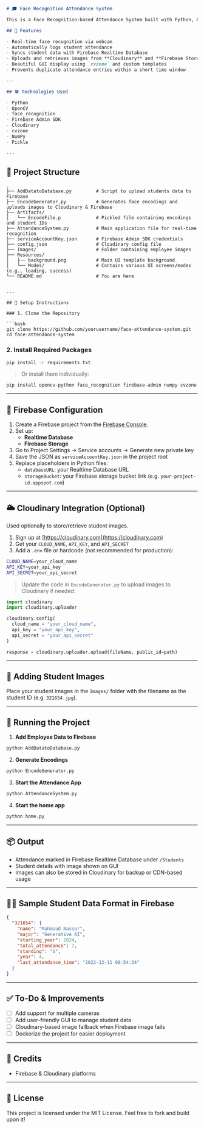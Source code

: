 ```markdown
# 🎓 Face Recognition Attendance System

This is a Face Recognition-based Attendance System built with Python, OpenCV, and `face_recognition`, integrated with Firebase and Cloudinary for real-time database and image storage.

## 🚀 Features

- Real-time face recognition via webcam  
- Automatically logs student attendance  
- Syncs student data with Firebase Realtime Database  
- Uploads and retrieves images from **Cloudinary** and **Firebase Storage**  
- Beautiful GUI display using `cvzone` and custom templates  
- Prevents duplicate attendance entries within a short time window  

---

## 🛠️ Technologies Used

- Python  
- OpenCV  
- face_recognition  
- Firebase Admin SDK  
- Cloudinary  
- cvzone  
- NumPy  
- Pickle  

---

```
## 📂 Project Structure

```
.
├── AddDatatoDatabase.py         # Script to upload students data to Firebase
├── EncodeGenerator.py           # Generates face encodings and uploads images to Cloudinary & Firebase
├── Artifacts/
│   └── EncodeFile.p             # Pickled file containing encodings and student IDs
├── AttendanceSystem.py          # Main application file for real-time recognition
├── serviceAccountKey.json       # Firebase Admin SDK credentials
├── config.json                  # Cloudinary config file
├── Images/                      # Folder containing employee images
├── Resources/
│   ├── background.png           # Main UI template background
│   └── Modes/                   # Contains various UI screens/modes (e.g., loading, success)
└── README.md                    # You are here
```
```

---

## 🔧 Setup Instructions

### 1. Clone the Repository

```bash
git clone https://github.com/yourusername/face-attendance-system.git
cd face-attendance-system
```

### 2. Install Required Packages

```bash
pip install -r requirements.txt
```

> Or install them individually:

```bash
pip install opencv-python face_recognition firebase-admin numpy cvzone cloudinary
```

---

## 🔐 Firebase Configuration

1. Create a Firebase project from the [Firebase Console](https://console.firebase.google.com).
2. Set up:
   - **Realtime Database**
   - **Firebase Storage**
3. Go to Project Settings → Service accounts → Generate new private key  
4. Save the JSON as `serviceAccountKey.json` in the project root  
5. Replace placeholders in Python files:
   - `databaseURL`: your Realtime Database URL  
   - `storageBucket`: your Firebase storage bucket link (e.g. `your-project-id.appspot.com`)  

---

## 🌥️ Cloudinary Integration (Optional)

Used optionally to store/retrieve student images.

1. Sign up at [https://cloudinary.com](https://cloudinary.com)  
2. Get your `CLOUD_NAME`, `API_KEY`, and `API_SECRET`  
3. Add a `.env` file or hardcode (not recommended for production):

```bash
CLOUD_NAME=your_cloud_name
API_KEY=your_api_key
API_SECRET=your_api_secret
```

> Update the code in `EncodeGenerator.py` to upload images to Cloudinary if needed:

```python
import cloudinary
import cloudinary.uploader

cloudinary.config(
  cloud_name = "your_cloud_name",
  api_key = "your_api_key",
  api_secret = "your_api_secret"
)

response = cloudinary.uploader.upload(fileName, public_id=path)
```

---

## 📸 Adding Student Images

Place your student images in the `Images/` folder with the filename as the student ID (e.g. `321654.jpg`).

---

## 🧪 Running the Project

1. **Add Employee Data to Firebase**

```bash
python AddDatatoDatabase.py
```

2. **Generate Encodings**

```bash
python EncodeGenerator.py
```

3. **Start the Attendance App**

```bash
python AttendanceSystem.py
```
4. **Start the home app**

```bash
python home.py
```

---

## 📦 Output

- Attendance marked in Firebase Realtime Database under `/Students`
- Student details with image shown on GUI
- Images can also be stored in Cloudinary for backup or CDN-based usage

---

## 🧑‍🎓 Sample Student Data Format in Firebase

```json
{
  "321654": {
    "name": "Mahmoud Nasser",
    "major": "Generative AI",
    "starting_year": 2024,
    "total_attendance": 7,
    "standing": "G",
    "year": 4,
    "last_attendance_time": "2022-12-11 00:54:34"
  }
}
```

---

## ✅ To-Do & Improvements

- [ ] Add support for multiple cameras  
- [ ] Add user-friendly GUI to manage student data  
- [ ] Cloudinary-based image fallback when Firebase image fails  
- [ ] Dockerize the project for easier deployment  

---

## 🙏 Credits

- Firebase & Cloudinary platforms  

---

## 📄 License

This project is licensed under the MIT License. Feel free to fork and build upon it!
```
